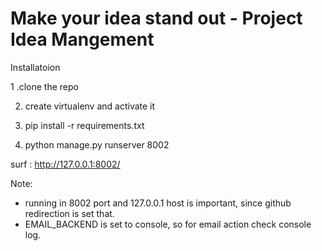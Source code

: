 # Make your idea stand out - Project Idea Mangement

Installatoion

1 .clone the repo

2. create virtualenv and activate it

3. pip install -r requirements.txt

4. python manage.py runserver 8002

surf : http://127.0.0.1:8002/

Note:
* running in 8002 port and 127.0.0.1 host is important, since github redirection is set that. 
* EMAIL_BACKEND is set to console, so for email action check console log.
